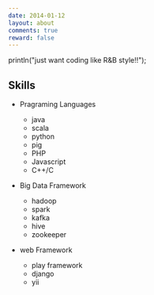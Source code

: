 ```yaml
---
date: 2014-01-12
layout: about
comments: true
reward: false
---
```

println("just want coding like R&B style!!");

## Skills

- Pragraming Languages
    - java
    - scala
    - python
    - pig
    - PHP
    - Javascript
    - C++/C

- Big Data Framework
    - hadoop
    - spark
    - kafka
    - hive
    - zookeeper

- web Framework
    - play framework
    - django
    - yii
